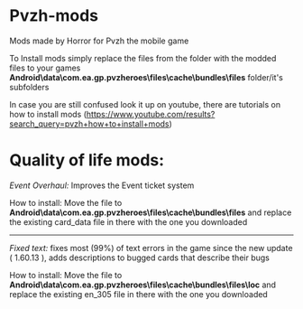 # Pvzh-mods
Mods made by Horror for Pvzh the mobile game

To Install mods simply replace the files from the folder with the modded files to your games <b>Android\data\com.ea.gp.pvzheroes\files\cache\bundles\files</b> folder/it's subfolders

In case you are still confused look it up on youtube, there are tutorials on how to install mods (https://www.youtube.com/results?search_query=pvzh+how+to+install+mods)

# Quality of life mods:

<I>Event Overhaul:</I> Improves the Event ticket system 

How to install: Move the file to <b>Android\data\com.ea.gp.pvzheroes\files\cache\bundles\files</b> and replace the existing card_data file in there with the one you downloaded

--------------------------------------------------------------------------------------------------------------------------------------------------------------------------------

<I>Fixed text:</I> fixes most (99%) of text errors in the game since the new update ( 1.60.13 ), adds descriptions to bugged cards that describe their bugs

How to install: Move the file to <b>Android\data\com.ea.gp.pvzheroes\files\cache\bundles\files\loc</b> and replace the existing en_305 file in there with the one you downloaded
